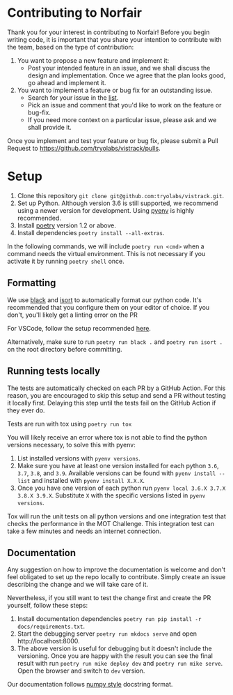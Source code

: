# Contributing to Norfair

Thank you for your interest in contributing to Norfair! Before you begin writing code, it is important that you share your intention to contribute with the team, based on the type of contribution:

1. You want to propose a new feature and implement it:
    - Post your intended feature in an issue, and we shall discuss the design and implementation. Once we agree that the plan looks good, go ahead and implement it.
2. You want to implement a feature or bug fix for an outstanding issue.
    - Search for your issue in the [list](https://github.com/tryolabs/vistrack/issues).
    - Pick an issue and comment that you'd like to work on the feature or bug-fix.
    - If you need more context on a particular issue, please ask and we shall provide it.

Once you implement and test your feature or bug fix, please submit a Pull Request to https://github.com/tryolabs/vistrack/pulls.


# Setup

1. Clone this repository `git clone git@github.com:tryolabs/vistrack.git`.
2. Set up Python. Although version 3.6 is still supported, we recommend using a newer version for development. Using [pyenv](https://github.com/pyenv/pyenv) is highly recommended.
3. Install [poetry](https://python-poetry.org/docs/#installation) version 1.2 or above.
4. Install dependencies `poetry install --all-extras`.

In the following commands, we will include `poetry run <cmd>` when a command needs the virtual environment. This is not necessary if you activate it by running `poetry shell` once.

## Formatting

We use [black](https://black.readthedocs.io/en/stable/) and [isort](https://pycqa.github.io/isort/) to automatically format our python code. It's recommended that you configure them on your editor of choice. If you don't, you'll likely get a linting error on the PR

For VSCode, follow the setup recommended [here](https://code.visualstudio.com/docs/python/editing).

Alternatively, make sure to run `poetry run black .` and `poetry run isort .` on the root directory before committing.

## Running tests locally

The tests are automatically checked on each PR by a GitHub Action. For this reason, you are encouraged to skip this setup and send a PR without testing it locally first. Delaying this step until the tests fail on the GitHub Action if they ever do.

Tests are run with tox using `poetry run tox`

You will likely receive an error where tox is not able to find the python versions necessary, to solve this with pyenv:

1. List installed versions with `pyenv versions`.
2. Make sure you have at least one version installed for each python `3.6`, `3.7`, `3.8`, and `3.9`. Available versions can be found with `pyenv install --list` and installed with `pyenv install X.X.X`.
3. Once you have one version of each python run `pyenv local 3.6.X 3.7.X 3.8.X 3.9.X`. Substitute `X` with the specific versions listed in `pyenv versions`.

Tox will run the unit tests on all python versions and one integration test that checks the performance in the MOT Challenge. This integration test can take a few minutes and needs an internet connection.

## Documentation

Any suggestion on how to improve the documentation is welcome and don't feel obligated to set up the repo locally to contribute. Simply create an issue describing the change and we will take care of it.

Nevertheless, if you still want to test the change first and create the PR yourself, follow these steps:

1. Install documentation dependencies `poetry run pip install -r docs/requirements.txt`.
2. Start the debugging server `poetry run mkdocs serve` and open http://localhost:8000.
3. The above version is useful for debugging but it doesn't include the versioning. Once you are happy with the result you can see the final result with run `poetry run mike deploy dev` and `poetry run mike serve`. Open the browser and switch to `dev` version.

Our documentation follows [numpy style](https://numpydoc.readthedocs.io/en/latest/format.html) docstring format.
